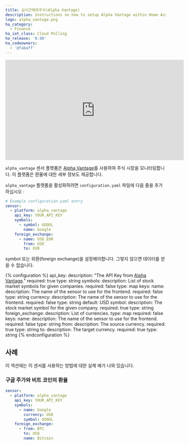 ```yaml
---
title: 실시간해외주식(Alpha Vantage)
description: Instructions on how to setup Alpha Vantage within Home Assistant.
logo: alpha_vantage.png
ha_category:
  - Finance
ha_iot_class: Cloud Polling
ha_release: '0.60'
ha_codeowners:
  - '@fabaff'
---
```


<div class='videoWrapper'>
<iframe width="560" height="315" src="https://www.youtube.com/embed/339AfkUQ67o" frameborder="0" allowfullscreen></iframe>
</div>

`alpha_vantage` 센서 플랫폼은 [Alpha Vantage](https://www.alphavantage.co)를 사용하여 주식 시장을 모니터링합니다. 이 플랫폼은 환율에 대한 세부 정보도 제공합니다.


`alpha_vantage` 플랫폼을 활성화하려면 `configuration.yaml` 파일에 다음 줄을 추가하십시오 :

```yaml
# Example configuration.yaml entry
sensor:
  - platform: alpha_vantage
    api_key: YOUR_API_KEY
    symbols:
      - symbol: GOOGL
        name: Google
    foreign_exchange:
      - name: USD_EUR
        from: USD
        to: EUR
```

symbol 또는 외환(foreign exchange)을 설정해야합니다. 그렇지 않으면 데이터를 얻을 수 없습니다.

{% configuration %}
api_key:
  description: "The API Key from [Alpha Vantage](https://www.alphavantage.co)."
  required: true
  type: string
symbols:
  description: List of stock market symbols for given companies.
  required: false
  type: map
  keys:
    name:
      description: The name of the sensor to use for the frontend.
      required: false
      type: string
    currency:
      description: The name of the sensor to use for the frontend.
      required: false
      type: string
      default: USD
    symbol:
      description: The stock market symbol for the given company.
      required: true
      type: string
foreign_exchange:
  description: List of currencies.
  type: map
  required: false
  keys:
    name:
      description: The name of the sensor to use for the frontend.
      required: false
      type: string
    from:
      description: The source currency.
      required: true
      type: string
    to:
      description: The target currency.
      required: true
      type: string
{% endconfiguration %}

## 사례 

이 섹션에는 이 센서를 사용하는 방법에 대한 실제 예가 나와 있습니다.

### 구글 주가와 비트 코인의 환율

```yaml
sensor:
  - platform: alpha_vantage
    api_key: YOUR_API_KEY
    symbols:
      - name: Google
        currency: USD
        symbol: GOOGL
    foreign_exchange:
      - from: BTC
        to: USD
        name: Bitcoin
```
